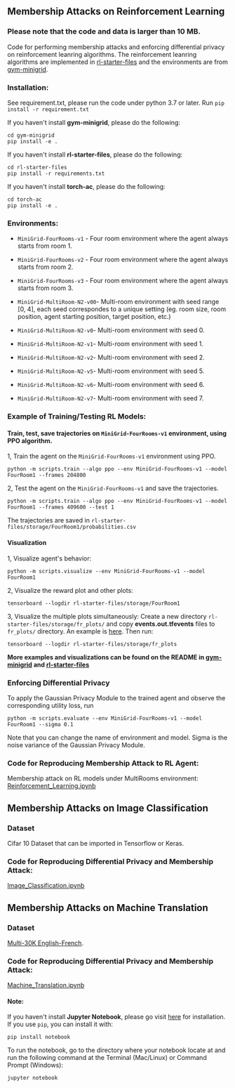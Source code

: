 ## Membership Attacks on Reinforcement Learning

### Please note that the code and data is larger than 10 MB.

Code for performing membership attacks and enforcing differential privacy on reinforcement leanring algorithms. The reinforcement leanring algorithms are implemented in [rl-starter-files](https://github.com/yunhaoyang234/Membership-Attack-Privacy-Preserving/tree/main/rl-starter-files) and the environments are from [gym-minigrid](https://github.com/yunhaoyang234/Membership-Attack-Privacy-Preserving/tree/main/gym-minigrid).

### Installation:
See requirement.txt, please run the code under python 3.7 or later.
Run
`pip install -r requirement.txt`

If you haven't install **gym-minigrid**, please do the following:
```
cd gym-minigrid
pip install -e .
```

If you haven't install **rl-starter-files**, please do the following:
```
cd rl-starter-files
pip install -r requirements.txt
```

If you haven't install **torch-ac**, please do the following:
```
cd torch-ac
pip install -e .
```

### Environments:
- `MiniGrid-FourRooms-v1` - Four room environment where the agent always starts from room 1.
- `MiniGrid-FourRooms-v2` - Four room environment where the agent always starts from room 2.
- `MiniGrid-FourRooms-v3` - Four room environment where the agent always starts from room 3.

- `MiniGrid-MultiRoom-N2-v00`- Multi-room environment with seed range [0, 4], each seed correspondes to a unique setting (eg. room size, room position, agent starting position, target position, etc.)
- `MiniGrid-MultiRoom-N2-v0`- Multi-room environment with seed 0.
- `MiniGrid-MultiRoom-N2-v1`- Multi-room environment with seed 1.
- `MiniGrid-MultiRoom-N2-v2`- Multi-room environment with seed 2.
- `MiniGrid-MultiRoom-N2-v5`- Multi-room environment with seed 5.
- `MiniGrid-MultiRoom-N2-v6`- Multi-room environment with seed 6.
- `MiniGrid-MultiRoom-N2-v7`- Multi-room environment with seed 7.

### Example of Training/Testing RL Models:
#### Train, test, save trajectories on `MiniGrid-FourRooms-v1` environment, using PPO algorithm.
1, Train the agent on the `MiniGrid-FourRooms-v1` environment using PPO.
```
python -m scripts.train --algo ppo --env MiniGrid-FourRooms-v1 --model FourRoom1 --frames 204800
```

2, Test the agent on the `MiniGrid-FourRooms-v1` and save the trajectories.
```
python -m scripts.train --algo ppo --env MiniGrid-FourRooms-v1 --model FourRoom1 --frames 409600 --test 1
```
The trajectories are saved in `rl-starter-files/storage/FourRoom1/probabilities.csv`

#### Visualization
1, Visualize agent's behavior:
```
python -m scripts.visualize --env MiniGrid-FourRooms-v1 --model FourRoom1
```

2, Visualize the reward plot and other plots:
```
tensorboard --logdir rl-starter-files/storage/FourRoom1
```

3, Visualize the multiple plots simultaneously:
Create a new directory `rl-starter-files/storage/fr_plots/` and copy **events.out.tfevents** files to `fr_plots/` directory. An example is [here](https://github.com/yunhaoyang234/Membership-Attack-Privacy-Preserving/tree/main/rl-starter-files/storage/mr_plots). Then run:
```
tensorboard --logdir rl-starter-files/storage/fr_plots
```

**More examples and visualizations can be found on the README in [gym-minigrid](https://github.com/yunhaoyang234/Membership-Attack-Privacy-Preserving/tree/main/gym-minigrid) and [rl-starter-files](https://github.com/yunhaoyang234/Membership-Attack-Privacy-Preserving/tree/main/rl-starter-files)**

### Enforcing Differential Privacy
To apply the Gaussian Privacy Module to the trained agent and observe the corresponding utility loss, run
```
python -m scripts.evaluate --env MiniGrid-FourRooms-v1 --model FourRoom1 --sigma 0.1
```
Note that you can change the name of environment and model. Sigma is the noise variance of the Gaussian Privacy Module.

### Code for Reproducing Membership Attack to RL Agent:
Membership attack on RL models under MultiRooms environment: [Reinforcement_Learning.ipynb](https://github.com/yunhaoyang234/Membership-Attack-Privacy-Preserving/blob/main/Reinforcement_Learning.ipynb)

## Membership Attacks on Image Classification
### Dataset
Cifar 10 Dataset that can be imported in Tensorflow or Keras.

### Code for Reproducing Differential Privacy and Membership Attack:
[Image_Classification.ipynb](https://github.com/yunhaoyang234/Membership-Attack-Privacy-Preserving/blob/main/Image_Classification.ipynb)

## Membership Attacks on Machine Translation
### Dataset
[Multi-30K English-French](https://github.com/yunhaoyang234/Membership-Attack-Privacy-Preserving/tree/main/data).

### Code for Reproducing Differential Privacy and Membership Attack:
[Machine_Translation.ipynb](https://github.com/yunhaoyang234/Membership-Attack-Privacy-Preserving/blob/main/Machine_Translation.ipynb)

#### Note:

If you haven't install **Jupyter Notebook**, please go visit [here](https://jupyter.org/install) for installation. If you use `pip`, you can install it with:
```
pip install notebook
```

To run the notebook, go to the directory where your notebook locate at and run the following command at the Terminal (Mac/Linux) or Command Prompt (Windows):
```
jupyter notebook
```

